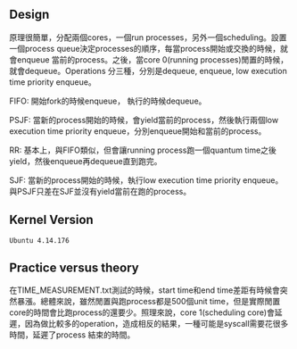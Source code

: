 ## Design
  原理很簡單，分配兩個cores，一個run processes，另外一個scheduling。設置一個process queue決定processes的順序，每當process開始或交換的時候，就會enqueue 當前的process。之後，當core 0(running processes)閒置的時候，就會dequeue。Operations 分三種，分別是dequeue, enqueue, low execution time priority enqueue。
 
  FIFO: 開始fork的時候enqueue， 執行的時候dequeue。
 
  PSJF: 當新的process開始的時候，會yield當前的process，然後執行兩個low execution time priority enqueue，分別enqueue開始和當前的process。

  RR: 基本上，與FIFO類似，但會讓running process跑一個quantum time之後yield，然後enqueue再dequeue直到跑完。
 
  SJF: 當新的process開始的時候，執行low execution time priority enqueue。與PSJF只差在SJF並沒有yield當前在跑的process。
 
## Kernel Version
    Ubuntu 4.14.176
   
## Practice versus theory
  在TIME_MEASUREMENT.txt測試的時候，start time和end time差距有時候會突然暴漲。總體來說，雖然閒置與跑process都是500個unit time，但是實際閒置core的時間會比跑process的還要少。照理來說，core 1(scheduling core)會延遲，因為做比較多的operation，造成相反的結果，一種可能是syscall需要花很多時間，延遲了process 結束的時間。
